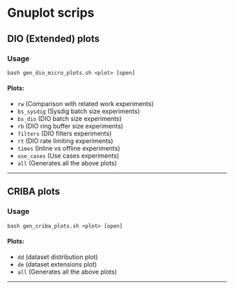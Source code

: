 # Gnuplot scrips


## DIO (Extended) plots

### Usage
```
bash gen_dio_micro_plots.sh <plot> [open]
```

#### Plots:
- `rw` (Comparison with related work experiments)
- `bs_sysdig` (Sysdig batch size experiments)
- `bs_dio` (DIO batch size experiments)
- `rb` (DIO ring buffer size experiments)
- `filters` (DIO filters experiments)
- `rt` (DIO rate limiting experiments)
- `times` (Inline vs offline experiments)
- `use_cases` (Use cases experiments)
- `all` (Generates all the above plots)

---

## CRIBA plots

### Usage
```
bash gen_criba_plots.sh <plot> [open]
```

#### Plots:
- `dd` (dataset distribution plot)
- `de` (dataset extensions plot)
- `all` (Generates all the above plots)

---
